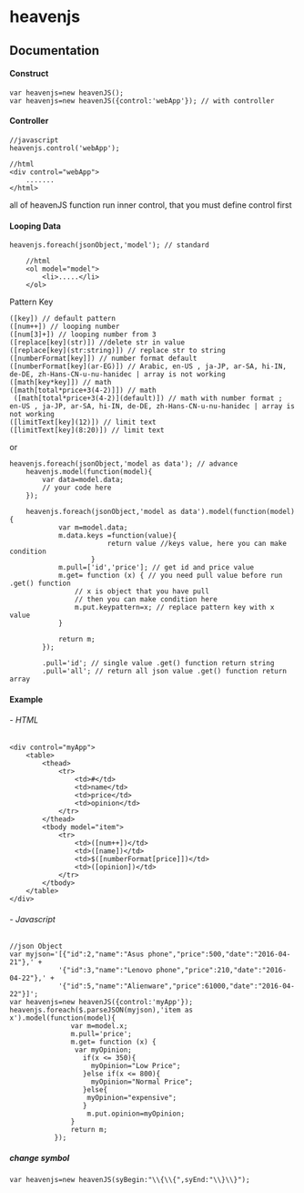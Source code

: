 # heavenjs

## Documentation
#### Construct
    var heavenjs=new heavenJS();
    var heavenjs=new heavenJS({control:'webApp'}); // with controller
    
#### Controller
    //javascript
    heavenjs.control('webApp');
    
    //html
    <div control="webApp">
        .......
    </html>
    
all of heavenJS function run inner control, that you must define control first
    
#### Looping Data
    heavenjs.foreach(jsonObject,'model'); // standard
        
        //html
        <ol model="model">
            <li>.....</li>
        </ol>
        
Pattern Key

    ([key]) // default pattern
    ([num++]) // looping number
    ([num[3]+]) // looping number from 3
    ([replace[key](str)]) //delete str in value
    ([replace[key](str:string)]) // replace str to string
    ([numberFormat[key]]) // number format default
    ([numberFormat[key](ar-EG)]) // Arabic, en-US , ja-JP, ar-SA, hi-IN, de-DE, zh-Hans-CN-u-nu-hanidec | array is not working 
    ([math[key*key]]) // math
    ([math[total*price+3(4-2)]]) // math
     ([math[total*price+3(4-2)](default)]) // math with number format ; en-US , ja-JP, ar-SA, hi-IN, de-DE, zh-Hans-CN-u-nu-hanidec | array is not working
    ([limitText[key](12)]) // limit text
    ([limitText[key](8:20)]) // limit text

or
    
    heavenjs.foreach(jsonObject,'model as data'); // advance
        heavenjs.model(function(model){
            var data=model.data;
            // your code here
        });
    
        heavenjs.foreach(jsonObject,'model as data').model(function(model){
                var m=model.data;
                m.data.keys =function(value){
                            return value //keys value, here you can make condition
                        }
                m.pull=['id','price']; // get id and price value
                m.get= function (x) { // you need pull value before run .get() function
                    // x is object that you have pull
                    // then you can make condition here
                    m.put.keypattern=x; // replace pattern key with x value
                }
                            
                return m;
            });
            
            .pull='id'; // single value .get() function return string
            .pull='all'; // return all json value .get() function return array
            
#### Example
######  - HTML

    <div control="myApp">
        <table>
            <thead>
                <tr>
                    <td>#</td>
                    <td>name</td>
                    <td>price</td>
                    <td>opinion</td>
                </tr>    
            </thead>
            <tbody model="item">
                <tr>
                    <td>([num++])</td>
                    <td>([name])</td>
                    <td>$([numberFormat[price]])</td>
                    <td>([opinion])</td>
                </tr>
            </tbody>
        </table>
    </div>
    
######  - Javascript
    
    //json Object
    var myjson='[{"id":2,"name":"Asus phone","price":500,"date":"2016-04-21"},' +
                '{"id":3,"name":"Lenovo phone","price":210,"date":"2016-04-22"},' +
                '{"id":5,"name":"Alienware","price":61000,"date":"2016-04-22"}]';
    var heavenjs=new heavenJS({control:'myApp'});            
    heavenjs.foreach($.parseJSON(myjson),'item as x').model(function(model){
                   var m=model.x;
                   m.pull='price';
                   m.get= function (x) {
                    var myOpinion;
                      if(x <= 350){
                        myOpinion="Low Price";
                      }else if(x <= 800){
                        myOpinion="Normal Price";
                      }else{
                       myOpinion="expensive";
                      }
                       m.put.opinion=myOpinion; 
                   }        
                   return m;
               });
    
##### change symbol
    var heavenjs=new heavenJS(syBegin:"\\{\\{",syEnd:"\\}\\}");